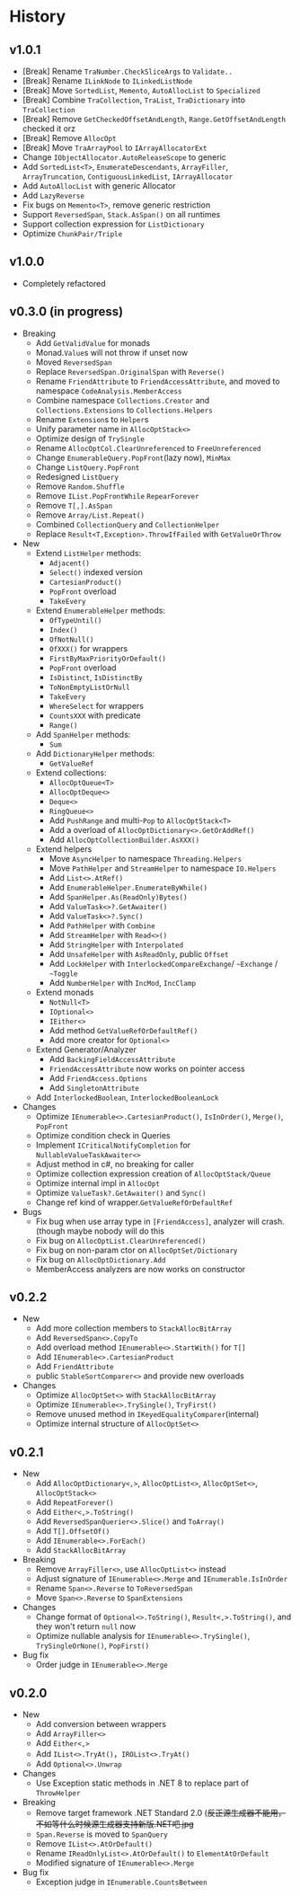 ﻿# History

## v1.0.1

- [Break] Rename `TraNumber.CheckSliceArgs` to `Validate..`
- [Break] Rename `ILinkNode` to `ILinkedListNode`
- [Break] Move `SortedList`, `Memento`, `AutoAllocList` to `Specialized`
- [Break] Combine `TraCollection`, `TraList`, `TraDictionary` into `TraCollection`
- [Break] Remove `GetCheckedOffsetAndLength`, `Range.GetOffsetAndLength` checked it orz
- [Break] Remove `AllocOpt`
- [Break] Move `TraArrayPool` to `IArrayAllocatorExt`
- Change `IObjectAllocator.AutoReleaseScope` to generic
- Add `SortedList<T>`, `EnumerateDescendants`, `ArrayFiller`, `ArrayTruncation`, `ContiguousLinkedList`, `IArrayAllocator`
- Add `AutoAllocList` with generic Allocator
- Add `LazyReverse`
- Fix bugs on `Memento<T>`, remove generic restriction
- Support `ReversedSpan`, `Stack.AsSpan()` on all runtimes
- Support collection expression for `ListDictionary`
- Optimize `ChunkPair/Triple`

## v1.0.0

- Completely refactored

## v0.3.0 (in progress)

- Breaking
    - Add `GetValidValue` for monads
    - Monad.`Value`s will not throw if unset now
    - Moved `ReversedSpan`
    - Replace `ReversedSpan.OriginalSpan` with `Reverse()`
    - Rename `FriendAttribute` to `FriendAccessAttribute`, and moved to namespace `CodeAnalysis.MemberAccess`
    - Combine namespace `Collections.Creator` and `Collections.Extensions` to `Collections.Helpers`
    - Rename `Extension`s to `Helper`s
    - Unify parameter name in `AllocOptStack<>`
    - Optimize design of `TrySingle`
    - Rename `AllocOptCol.ClearUnreferenced` to `FreeUnreferenced`
    - Change `EnumerableQuery.PopFront`(lazy now), `MinMax`
    - Change `ListQuery.PopFront`
    - Redesigned `ListQuery`
    - Remove `Random.Shuffle`
    - Remove `IList.PopFrontWhile` `RepearForever`
    - Remove `T[,].AsSpan`
    - Remove `Array/List.Repeat()`
    - Combined `CollectionQuery` and `CollectionHelper`
    - Replace `Result<T,Exception>.ThrowIfFailed` with `GetValueOrThrow`
- New
    - Extend `ListHelper` methods:
        - `Adjacent()`
        - `Select()` indexed version
        - `CartesianProduct()`
        - `PopFront` overload
        - `TakeEvery`
    - Extend `EnumerableHelper` methods:
        - `OfTypeUntil()`
        - `Index()`
        - `OfNotNull()`
        - `OfXXX()` for wrappers
        - `FirstByMaxPriorityOrDefault()`
        - `PopFront` overload
        - `IsDistinct`, `IsDistinctBy`
        - `ToNonEmptyListOrNull`
        - `TakeEvery`
        - `WhereSelect` for wrappers
        - `CountsXXX` with predicate
        - `Range()`
    - Add `SpanHelper` methods:
        - `Sum`
    - Add `DictionaryHelper` methods:
        - `GetValueRef`
    - Extend collections:
        - `AllocOptQueue<T>`
        - `AllocOptDeque<>`
        - `Deque<>`
        - `RingQueue<>`
        - Add `PushRange` and multi-`Pop` to `AllocOptStack<T>`
        - Add a overload of `AllocOptDictionary<>.GetOrAddRef()`
        - Add `AllocOptCollectionBuilder.AsXXX()`
    - Extend helpers
        - Move `AsyncHelper` to namespace `Threading.Helpers`
        - Move `PathHelper` and `StreamHelper` to namespace `IO.Helpers`
        - Add `List<>.AtRef()`
        - Add `EnumerableHelper.EnumerateByWhile()`
        - Add `SpanHelper.As(ReadOnly)Bytes()`
        - Add `ValueTask<>?.GetAwaiter()`
        - Add `ValueTask<>?.Sync()`
        - Add `PathHelper` with `Combine`
        - Add `StreamHelper` with `Read<>()`
        - Add `StringHelper` with `Interpolated`
        - Add `UnsafeHelper` with `AsReadOnly`, public `Offset`
        - Add `LockHelper` with `InterlockedCompareExchange`/ `~Exchange` / `~Toggle`
        - Add `NumberHelper` with `IncMod`, `IncClamp`
    - Extend monads
        - `NotNull<T>`
        - `IOptional<>`
        - `IEither<>`
        - Add method `GetValueRefOrDefaultRef()`
        - Add more creator for `Optional<>`
    - Extend Generator/Analyzer
        - Add `BackingFieldAccessAttribute`
        - `FriendAccessAttribute` now works on pointer access
        - Add `FriendAccess.Options`
        - Add `SingletonAttribute`
    - Add `InterlockedBoolean`, `InterlockedBooleanLock`
- Changes
    - Optimize `IEnumerable<>.CartesianProduct()`, `IsInOrder()`, `Merge()`, `PopFront`
    - Optimize condition check in Queries
    - Implement `ICriticalNotifyCompletion` for `NullableValueTaskAwaiter<>`
    - Adjust method in c#, no breaking for caller
    - Optimize collection expression creation of `AllocOptStack/Queue`
    - Optimize internal impl in `AllocOpt`
    - Optimize `ValueTask?.GetAwaiter()` and `Sync()`
    - Change ref kind of wrapper.`GetValueRefOrDefaultRef`
- Bugs
    - Fix bug when use array type in `[FriendAccess]`, analyzer will crash. (though maybe nobody will do this
    - Fix bug on `AllocOptList.ClearUnreferenced()`
    - Fix bug on non-param ctor on `AllocOptSet/Dictionary`
    - Fix bug on `AllocOptDictionary.Add`
    - MemberAccess analyzers are now works on constructor

## v0.2.2

- New
    - Add more collection members to `StackAllocBitArray`
    - Add `ReversedSpan<>.CopyTo`
    - Add overload method `IEnumerable<>.StartWith()` for `T[]`
    - Add `IEnumerable<>.CartesianProduct`
    - Add `FriendAttribute`
    - public `StableSortComparer<>` and provide new overloads
- Changes
    - Optimize `AllocOptSet<>` with `StackAllocBitArray`
    - Optimize `IEnumerable<>.TrySingle()`, `TryFirst()`
    - Remove unused method in `IKeyedEqualityComparer`(internal)
    - Optimize internal structure of `AllocOptSet<>`

## v0.2.1

- New
    - Add `AllocOptDictionary<,>`, `AllocOptList<>`, `AllocOptSet<>`, `AllocOptStack<>`
    - Add `RepeatForever()`
    - Add `Either<,>.ToString()`
    - Add `ReversedSpanQuerier<>.Slice()` and `ToArray()`
    - Add `T[].OffsetOf()`
    - Add `IEnumerable<>.ForEach()`
    - Add `StackAllocBitArray`
- Breaking
    - Remove `ArrayFiller<>`, use `AllocOptList<>` instead
    - Adjust signature of `IEnumerable<>.Merge` and `IEnumerable.IsInOrder`
    - Rename `Span<>.Reverse` to `ToReversedSpan`
    - Move `Span<>.Reverse` to `SpanExtensions`
- Changes
    - Change format of `Optional<>.ToString()`, `Result<,>.ToString()`, and they won't return `null` now
    - Optimize nullable analysis for `IEnumerable<>.TrySingle()`, `TrySingleOrNone()`, `PopFirst()`
- Bug fix
    - Order judge in `IEnumerable<>.Merge`

## v0.2.0

- New
    - Add conversion between wrappers
    - Add `ArrayFiller<>`
    - Add `Either<,>`
    - Add `IList<>.TryAt()`，`IROList<>.TryAt()`
    - Add `Optional<>.Unwrap`
- Changes
    - Use Exception static methods in .NET 8 to replace part of `ThrowHelper`
- Breaking
    - Remove target framework .NET Standard 2.0 (~~反正源生成器不能用，不如等什么时候源生成器支持新版.NET吧.jpg~~
    - `Span.Reverse` is moved to `SpanQuery`
    - Remove `IList<>.AtOrDefault()`
    - Rename `IReadOnlyList<>.AtOrDefault()` to `ElementAtOrDefault`
    - Modified signature of `IEnumerable<>.Merge`
- Bug fix
    - Exception judge in `IEnumerable.CountsBetween`
